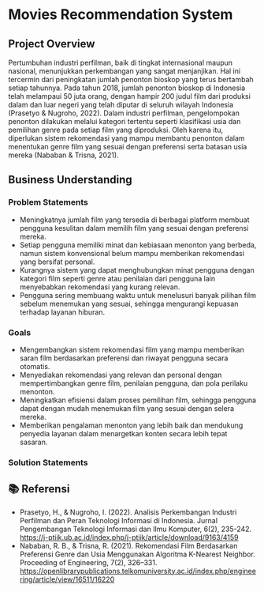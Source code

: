 # Movies Recommendation System

## Project Overview
Pertumbuhan industri perfilman, baik di tingkat internasional maupun nasional, menunjukkan perkembangan yang sangat menjanjikan. Hal ini tercermin dari peningkatan jumlah penonton bioskop yang terus bertambah setiap tahunnya. Pada tahun 2018, jumlah penonton bioskop di Indonesia telah melampaui 50 juta orang, dengan hampir 200 judul film dari produksi dalam dan luar negeri yang telah diputar di seluruh wilayah Indonesia (Prasetyo & Nugroho, 2022). Dalam industri perfilman, pengelompokan penonton dilakukan melalui kategori tertentu seperti klasifikasi usia dan pemilihan genre pada setiap film yang diproduksi. Oleh karena itu, diperlukan sistem rekomendasi yang mampu membantu penonton dalam menentukan genre film yang sesuai dengan preferensi serta batasan usia mereka (Nababan & Trisna, 2021).

## Business Understanding
### Problem Statements
- Meningkatnya jumlah film yang tersedia di berbagai platform membuat pengguna kesulitan dalam memilih film yang sesuai dengan preferensi mereka.
- Setiap pengguna memiliki minat dan kebiasaan menonton yang berbeda, namun sistem konvensional belum mampu memberikan rekomendasi yang bersifat personal.
- Kurangnya sistem yang dapat menghubungkan minat pengguna dengan kategori film seperti genre atau penilaian dari pengguna lain menyebabkan rekomendasi yang kurang relevan.
- Pengguna sering membuang waktu untuk menelusuri banyak pilihan film sebelum menemukan yang sesuai, sehingga mengurangi kepuasan terhadap layanan hiburan.

### Goals
- Mengembangkan sistem rekomendasi film yang mampu memberikan saran film berdasarkan preferensi dan riwayat pengguna secara otomatis.
- Menyediakan rekomendasi yang relevan dan personal dengan mempertimbangkan genre film, penilaian pengguna, dan pola perilaku menonton.
- Meningkatkan efisiensi dalam proses pemilihan film, sehingga pengguna dapat dengan mudah menemukan film yang sesuai dengan selera mereka.
- Memberikan pengalaman menonton yang lebih baik dan mendukung penyedia layanan dalam menargetkan konten secara lebih tepat sasaran.

### Solution Statements

## 📚 Referensi
- Prasetyo, H., & Nugroho, I. (2022). Analisis Perkembangan Industri Perfilman dan Peran Teknologi Informasi di Indonesia. Jurnal Pengembangan Teknologi Informasi dan Ilmu Komputer, 6(2), 235-242. https://j-ptiik.ub.ac.id/index.php/j-ptiik/article/download/9163/4159
- Nababan, R. B., & Trisna, R. (2021). Rekomendasi Film Berdasarkan Preferensi Genre dan Usia Menggunakan Algoritma K-Nearest Neighbor. Proceeding of Engineering, 7(2), 326–331. https://openlibrarypublications.telkomuniversity.ac.id/index.php/engineering/article/view/16511/16220
